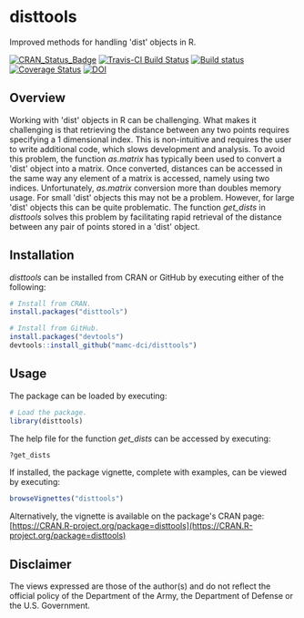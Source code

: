 # disttools
Improved methods for handling 'dist' objects in R.


[![CRAN_Status_Badge](http://www.r-pkg.org/badges/version/disttools)](https://cran.r-project.org/package=disttools)
[![Travis-CI Build Status](https://travis-ci.org/MAMC-DCI/disttools.svg?branch=master)](https://travis-ci.org/MAMC-DCI/disttools#)
[![Build status](https://ci.appveyor.com/api/projects/status/xndap91f50c5ou63?svg=true)](https://ci.appveyor.com/project/mamcdci/disttools)
[![Coverage Status](https://img.shields.io/codecov/c/github/mamc-dci/disttools/master.svg)](https://codecov.io/github/mamc-dci/disttools?branch=master)
[![DOI](https://zenodo.org/badge/149624471.svg)](https://zenodo.org/badge/latestdoi/149624471)


## Overview
Working with 'dist' objects in R can be challenging. What makes it challenging is that retrieving the distance between any two points requires specifying a 1 dimensional index. This is non-intuitive and requires the user to write additional code, which slows development and analysis. To avoid this problem, the function *as.matrix* has typically been used to convert a 'dist' object into a matrix. Once converted, distances can be accessed in the same way any element of a matrix is accessed, namely using two indices. Unfortunately, *as.matrix* conversion more than doubles memory usage. For small 'dist' objects this may not be a problem. However, for large 'dist' objects this can be quite problematic. The function *get_dists* in *disttools* solves this problem by facilitating rapid retrieval of the distance between any pair of points stored in a 'dist' object.


## Installation
*disttools* can be installed from CRAN or GitHub by executing either of the following:
```r
# Install from CRAN.
install.packages("disttools")
```


```r
# Install from GitHub.
install.packages("devtools")
devtools::install_github("mamc-dci/disttools")
```


## Usage
The package can be loaded by executing:
```r
# Load the package.
library(disttools)
```


The help file for the function *get_dists* can be accessed by executing:
```r
?get_dists
```


If installed, the package vignette, complete with examples, can be viewed by executing:
```r
browseVignettes("disttools")
```


Alternatively, the vignette is available on the package's CRAN page: [https://CRAN.R-project.org/package=disttools](https://CRAN.R-project.org/package=disttools)


## Disclaimer
The views expressed are those of the author(s) and do not reflect the official policy of the Department of the Army, the Department of Defense or the U.S. Government.
